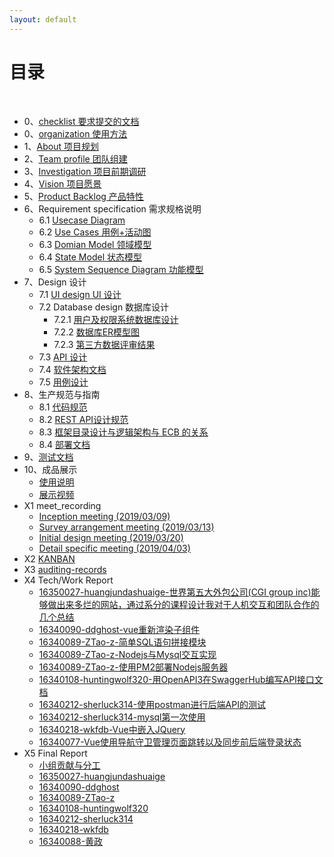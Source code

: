 ```yaml
---
layout: default
---
```


# [](#TOC)目录

&nbsp;&nbsp; 
* 0、[checklist 要求提交的文档](check-list)
* 0、[organization 使用方法](00-projects)
* 1、[About 项目规划](01-about)
* 2、[Team profile 团队组建](02-team-profile.md)
* 3、[Investigation 项目前期调研](03-investigation.md)
* 4、[Vision 项目愿景](04-vision.md)
* 5、[Product Backlog 产品特性](05-product-backlog.md)
* 6、Requirement specification 需求规格说明
    - 6.1 [Usecase Diagram](06-01-usecase-diagram.md)
    - 6.2 [Use Cases 用例+活动图](06-02-use-cases.md)
    - 6.3 [Domian Model 领域模型](06-03-domain-model.md)
    - 6.4 [State Model 状态模型](06-04-state-model.md)
    - 6.5 [System Sequence Diagram 功能模型](06-05-system-sequence-diagram.md)
* 7、Design 设计
    - 7.1 [UI design UI 设计](07-01-01-XX-ui-design.md)
    - 7.2 Database design 数据库设计
        - 7.2.1 [用户及权限系统数据库设计](07-02-01-database-design.md)
        - 7.2.2 [数据库ER模型图](07-02-02-database-er-model.md)
        - 7.2.3 [第三方数据评审结果](https://github.com/earn-big-money/Dashboard/issues)
    - 7.3 [API 设计](07-03-API)
    - 7.4 [软件架构文档](07-04-software-architecture-document.md)
    - 7.5 [用例设计](07-05-usecase-design.md)
* 8、生产规范与指南
    - 8.1 [代码规范](08-01-CodeRule.md)
    - 8.2 [REST API设计规范](08-02-RESTapi_standard.md)
    - 8.3 [框架目录设计与逻辑架构与 ECB 的关系](08-03-relationship-between-ECB-framework-directory-design-logic-archit.md)
    - 8.4 [部署文档](08-04-deployment-doc.md)
* 9、[测试文档](./test/后端API测试报告.md)
* 10、成品展示
    - [使用说明](./documents/使用说明.md)
    - [展示视频](./documents/使用说明视频指导.mp4)
* X1 meet_recording
    - [Inception meeting (2019/03/09)](X1-inception-meeting.md)
    - [Survey arrangement meeting (2019/03/13)](X1-survey-meeting.md)
    - [Initial design meeting (2019/03/20)](X1-initial-design-meeting.md)
    - [Detail specific  meeting (2019/04/03)](X1-detail-specific-meeting.md)
* X2 [KANBAN](./X2-KANBAN.md)
* X3 [auditing-records](./X3-auditing-records.md)
* X4 Tech/Work Report
    - [16350027-huangjundashuaige-世界第五大外包公司(CGI group inc)能够做出来多烂的网站，通过系分的课程设计我对于人机交互和团队合作的几个总结](https://blog.csdn.net/huangjundashuaige/article/details/93202174)
    - [16340090-ddghost-vue重新渲染子组件](https://blog.csdn.net/DDghsot/article/details/93479029)
    - [16340089-ZTao-z-简单SQL语句拼接模块](https://blog.csdn.net/think_A_lot/article/details/93500799)
    - [16340089-ZTao-z-Nodejs与Mysql交互实现](https://blog.csdn.net/think_A_lot/article/details/93498737)
    - [16340089-ZTao-z-使用PM2部署Nodejs服务器](https://blog.csdn.net/think_A_lot/article/details/93792908)
    - [16340108-huntingwolf320-用OpenAPI3在SwaggerHub编写API接口文档](https://blog.csdn.net/m0_37779608/article/details/93935931)
    - [16340212-sherluck314-使用postman进行后端API的测试](https://blog.csdn.net/jining11/article/details/93596246)
    - [16340212-sherluck314-mysql第一次使用](https://blog.csdn.net/jining11/article/details/89102398)
    - [16340218-wkfdb-Vue中嵌入JQuery](https://blog.csdn.net/qq_36303832/article/details/93907004)
    - [16340077-Vue使用导航守卫管理页面跳转以及同步前后端登录状态](https://blog.csdn.net/tmhf_cc/article/details/94326609)
* X5 Final Report
    - [小组贡献与分工](./documents/小组分工与贡献率说明.md)
    - [16350027-huangjundashuaige](https://blog.csdn.net/huangjundashuaige/article/details/93839189)
    - [16340090-ddghost](https://blog.csdn.net/DDghsot/article/details/93782665)
    - [16340089-ZTao-z](https://blog.csdn.net/think_A_lot/article/details/93478393)
    - [16340108-huntingwolf320](https://blog.csdn.net/m0_37779608/article/details/93991350)
    - [16340212-sherluck314](https://blog.csdn.net/jining11/article/details/93791994)
    - [16340218-wkfdb](https://blog.csdn.net/qq_36303832/article/details/93619024)
    - [16340088-黄政](https://blog.csdn.net/tmhf_cc/article/details/94331056)
